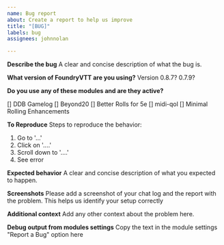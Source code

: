 ```yaml
---
name: Bug report
about: Create a report to help us improve
title: "[BUG]"
labels: bug
assignees: johnnolan

---
```


**Describe the bug**
A clear and concise description of what the bug is.

**What version of FoundryVTT are you using?**
Version 0.8.7? 0.7.9?

**Do you use any of these modules and are they active?**

[] DDB Gamelog
[] Beyond20
[] Better Rolls for 5e
[] midi-qol
[] Minimal Rolling Enhancements

**To Reproduce**
Steps to reproduce the behavior:
1. Go to '...'
2. Click on '....'
3. Scroll down to '....'
4. See error

**Expected behavior**
A clear and concise description of what you expected to happen.

**Screenshots**
Please add a screenshot of your chat log and the report with the problem. This helps us identify your setup correctly 

**Additional context**
Add any other context about the problem here.

**Debug output from modules settings**
Copy the text in the module settings "Report a Bug" option here
